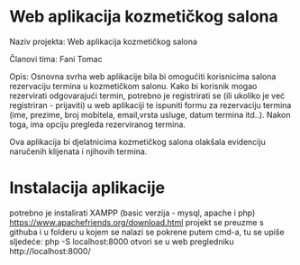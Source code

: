 # Web aplikacija kozmetičkog salona
Naziv projekta: Web aplikacija kozmetičkog salona

Članovi tima: Fani Tomac

Opis: Osnovna svrha web aplikacije bila bi  omogućiti korisnicima salona rezervaciju termina u kozmetičkom salonu. Kako bi korisnik mogao rezervirati odgovarajući termin, potrebno je registrirati se  (ili ukoliko je već registriran - prijaviti) u web aplikaciji te ispuniti formu za rezervaciju termina (ime, prezime, broj mobitela, email,vrsta usluge, datum termina itd..). Nakon toga, ima opciju pregleda rezerviranog termina.

 Ova aplikacija bi djelatnicima kozmetičkog salona olakšala evidenciju naručenih klijenata i njihovih termina. 
 
# Instalacija aplikacije
potrebno je instalirati XAMPP (basic verzija - mysql, apache i php) https://www.apachefriends.org/download.html
projekt se preuzme s githuba i u folderu u kojem se nalazi se pokrene putem cmd-a, tu se upiše sljedeće: php -S localhost:8000
otvori se u web pregledniku http://localhost:8000/ 


